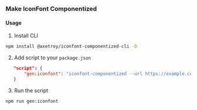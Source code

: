 ### Make IconFont Componentized

#### Usage

1. Install CLI

```bash
npm install @axetroy/iconfont-componentized-cli -D
```

2. Add script to your `package.json`

```json
   "script": {
       "gen:iconfont": "iconfont-componentized --url https://example.com"
   }
```

3. Run the script

```bash
npm run gen:iconfont
```
